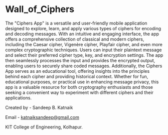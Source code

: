 # Wall_of_Ciphers

The "Ciphers App" is a versatile and user-friendly mobile application designed to explore, learn, and apply various types of ciphers for encoding and decoding messages. With an intuitive and engaging interface, the app offers a comprehensive collection of classical and modern ciphers, including the Caesar cipher, Vigenère cipher, Playfair cipher, and even more complex cryptographic techniques. Users can input their plaintext message and select their preferred cipher type, key, and encryption settings. The app then seamlessly processes the input and provides the encrypted output, enabling users to securely share coded messages. Additionally, the Ciphers App serves as an educational tool, offering insights into the principles behind each cipher and providing historical context. Whether for fun, educational purposes, or practical use in enhancing message privacy, this app is a valuable resource for both cryptography enthusiasts and those seeking a convenient way to experiment with different ciphers and their applications.

Created by - Sandeep B. Katnaik

Email - katnaiksandeep@gmail.com

KIT College of Engineering, Kolhapur.
